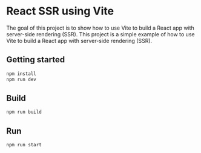 # React SSR using Vite

The goal of this project is to show how to use Vite to build a React app with server-side rendering (SSR). This project is a simple example of how to use Vite to build a React app with server-side rendering (SSR).

## Getting started

```bash
npm install
npm run dev
```

## Build

```bash
npm run build
```

## Run

```bash
npm run start
```
